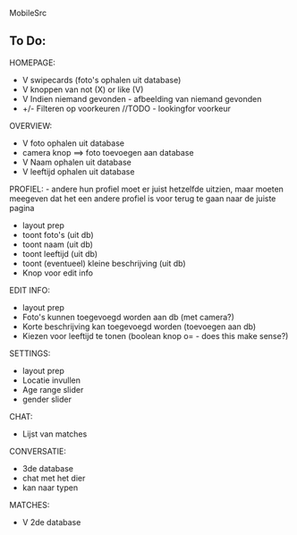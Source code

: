 MobileSrc


To Do:
-------

HOMEPAGE:
- V swipecards (foto's ophalen uit database)
- V knoppen van not (X) or like (V)								
- V Indien niemand gevonden - afbeelding van niemand gevonden
- +/- Filteren op voorkeuren //TODO - lookingfor voorkeur

OVERVIEW:
- V foto ophalen uit database
- camera knop ==> foto toevoegen aan database
- V Naam ophalen uit database
- V leeftijd ophalen uit database


PROFIEL: - andere hun profiel moet er juist hetzelfde uitzien, maar moeten meegeven dat het een andere profiel is voor terug te gaan naar de juiste pagina
- layout prep
- toont foto's (uit db)
- toont naam (uit db)
- toont leeftijd (uit db)
- toont (eventueel) kleine beschrijving (uit db)
- Knop voor edit info


EDIT INFO:
- layout prep
- Foto's kunnen toegevoegd worden aan db (met camera?)
- Korte beschrijving kan toegevoegd worden (toevoegen aan db)
- Kiezen voor leeftijd te tonen (boolean knop o= - does this make sense?)

SETTINGS:
- layout prep
- Locatie invullen
- Age range slider
- gender slider

CHAT:
- Lijst van matches

CONVERSATIE:
- 3de database
- chat met het dier
- kan naar typen

MATCHES:
- V 2de database



